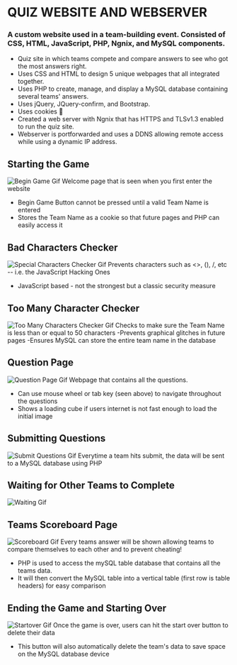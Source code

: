 # QUIZ WEBSITE AND WEBSERVER

### A custom website used in a team-building event. Consisted of CSS, HTML, JavaScript, PHP, Ngnix, and MySQL components.
-	Quiz site in which teams compete and compare answers to see who got the most answers right.
-	Uses CSS and HTML to design 5 unique webpages that all integrated together.
-	Uses PHP to create, manage, and display a MySQL database containing several teams' answers.
-	Uses jQuery, JQuery-confirm, and Bootstrap.
- Uses cookies :cookie:
-	Created a web server with Ngnix that has HTTPS and TLSv1.3 enabled to run the quiz site.
- Webserver is portforwarded and uses a DDNS allowing remote access while using a dynamic IP address.
 
## Starting the Game
![Begin Game Gif](https://github.com/The0z/QuizWebServer/blob/main/gifs/BeginGame.gif "Begin Game!")
Welcome page that is seen when you first enter the website
- Begin Game Button cannot be pressed until a valid Team Name is entered
- Stores the Team Name as a cookie so that future pages and PHP can easily access it

## Bad Characters Checker
![Special Characters Checker Gif](https://github.com/The0z/QuizWebServer/blob/main/gifs/SpecialCharactersChecker.gif "Special Character Checker")
Prevents characters such as <>, (), /, etc -- i.e. the JavaScript Hacking Ones
- JavaScript based - not the strongest but a classic security measure

## Too Many Character Checker
![Too Many Characters Checker Gif](https://github.com/The0z/QuizWebServer/blob/main/gifs/CharacterLimit.gif "Too Many Character Checker")
Checks to make sure the Team Name is less than or equal to 50 characters
-Prevents graphical glitches in future pages
-Ensures MySQL can store the entire team name in the database

## Question Page
![Question Page Gif](https://github.com/The0z/QuizWebServer/blob/main/gifs/QuestionPage.gif "Question Page")
Webpage that contains all the questions.
- Can use mouse wheel or tab key (seen above) to navigate throughout the questions
- Shows a loading cube if users internet is not fast enough to load the initial image

## Submitting Questions
![Submit Questions Gif](https://github.com/The0z/QuizWebServer/blob/main/gifs/SubmitQuestions.gif "Submit Questions")
Everytime a team hits submit, the data will be sent to a MySQL database using PHP

## Waiting for Other Teams to Complete
![Waiting Gif](https://github.com/The0z/QuizWebServer/blob/main/gifs/WaitingForTeamsPage.gif "Waiting for Others")

## Teams Scoreboard Page
![Scoreboard Gif](https://github.com/The0z/QuizWebServer/blob/main/gifs/Scoreboard.gif "Scoreboard")
Every teams answer will be shown allowing teams to compare themselves to each other and to prevent cheating!
- PHP is used to access the mySQL table database that contains all the teams data. 
- It will then convert the MySQL table into a vertical table (first row is table headers) for easy comparison

## Ending the Game and Starting Over
![Startover Gif](https://github.com/The0z/QuizWebServer/blob/main/gifs/ResettingGame.gif "Resetting Game")
Once the game is over, users can hit the start over button to delete their data
- This button will also automatically delete the team's data to save space on the MySQL database device
